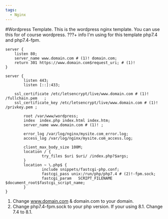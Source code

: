 ```yaml
---
tags:
  - Nginx
---
```

#Wordpress Template.
This is the wordpress nginx template. 
You can use this for of course wordpress.
???+ info
  I'm using for this template php7.4 and php7.4-fpm.

``` yaml, py title="wordpress.conf"
server {
    listen 80;
    server_name www.domain.com # (1)! domain.com;
    return 301 https://www.domain.com$request_uri; # (1)!
}

server {
        listen 443;
        listen [::]:433;

    ssl_certificate /etc/letsencrypt/live/www.domain.com # (1)! /fullchain.pem   ;
    ssl_certificate_key /etc/letsencrypt/live/www.domain.com # (1)! /privkey.pem ;

        root /var/www/wordpress;
        index  index.php index.html index.htm;
        server_name www.domain.com # (1)! ;

        error_log /var/log/nginx/mysite.com_error.log;
        access_log /var/log/nginx/mysite.com_access.log;
        
        client_max_body_size 100M;
        location / {
                try_files $uri $uri/ /index.php?$args;
        }
        location ~ \.php$ {
                include snippets/fastcgi-php.conf;
                fastcgi_pass unix:/run/php/php7.4 # (2)!-fpm.sock;
                fastcgi_param   SCRIPT_FILENAME $document_root$fastcgi_script_name;
        }
}
```

1.  Change www.domain.com & domain.com to your domain.
2.  Change php7.4-fpm.sock to your php version. If your using 8.1. Change 7.4 to 8.1.

